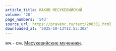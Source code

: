 ```yaml
---
article_title: ИАКОВ МЕСУКЕВИЙСКИЙ
volume: '20'
page_numbers: '543'
source_url: https://pravenc.ru/text/200331.html
downloaded_at: '2025-10-13T12:53:30Z'
---
```


мч.- см. [Месукевийские мученики](<https://pravenc.ru/text/Месукевийские мученики.html>).
